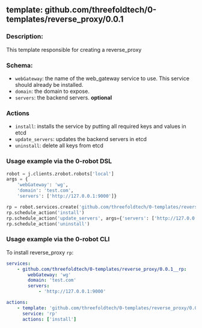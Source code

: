 ## template: github.com/threefoldtech/0-templates/reverse_proxy/0.0.1

### Description:
This template responsible for creating a reverse_proxy

### Schema:

- `webGateway`: the name of the web_gateway service to use. This service should already be installed.
- `domain`: the domain to expose.
- `servers`: the backend servers. **optional**


### Actions

- `install`: installs the service by putting all required keys and values in etcd
- `update_servers`: updates the backend servers in etcd
- `uninstall`: delete all keys from etcd


### Usage example via the 0-robot DSL

```python
robot = j.clients.zrobot.robots['local']
args = {
    'webGateway': 'wg',
    'domain': 'test.com',
    'servers': ['http://127.0.0.1:9000']}

rp = robot.services.create('github.com/threefoldtech/0-templates/reverse_proxy/0.0.1', 'rp', data=args)
rp.schedule_action('install')
rp.schedule_action('update_servers', args={'servers': ['http://127.0.0.1:8000']})
rp.schedule_action('uninstall')
```

### Usage example via the 0-robot CLI

To install reverse_proxy `rp`:

```yaml
services:
    - github.com/threefoldtech/0-templates/reverse_proxy/0.0.1__rp:
        webGateway: 'wg'
        domain: 'test.com'
        servers:
            - 'http://127.0.0.1:9000'

actions:
    - template: 'github.com/threefoldtech/0-templates/reverse_proxy/0.0.1'
      service: 'rp'
      actions: ['install']

```

